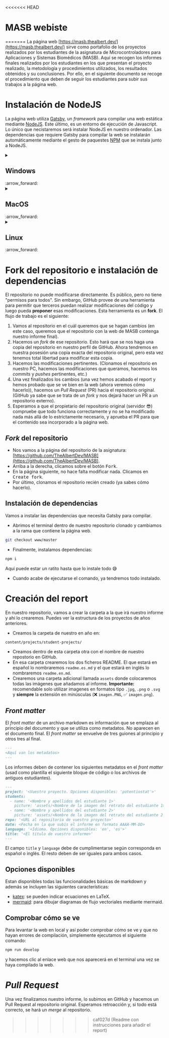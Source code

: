 <<<<<<< HEAD
# MASB webiste
=======
La página web [https://masb.thealbert.dev/](https://masb.thealbert.dev/) sirve como portafolio de los proyectos realizados por los estudiantes de la asignatura de Microcontroladores para Aplicaciones y Sistemas Biomédicos (MASB). Aquí se recogen los informes finales realizados por los estudiantes en los que presentan el proyecto realizado, la metodología y procedimientos utilizados, los resultados obtenidos y su conclusiones.  Por ello, en el siguiente documento se recoge el procedimiento que deben de seguir los estudiantes para subir sus trabajos a la página web.

# Instalación de NodeJS

La página web utiliza [Gatsby](https://www.gatsbyjs.com/), un *framework* para compilar una web estática mediante [NodeJS](https://nodejs.org/). Este último, es un entorno de ejecución de Javascript. Lo único que necistaremos será instalar NodeJS en nuestro ordenador. Las dependencias que requiere Gatsby para compilar la web se instalarán automáticamente mediante el gesto de paquestes [NPM](https://www.npmjs.com/) que se instala junto a NodeJS.

<details><summary><h2>Windows</h2> :arrow_forward:</summary>
<p>
- Ir a la página web [https://nodejs.org/es/download/](https://nodejs.org/es/download/).
- Descargar la última versión de NodeJS para Windows. **Asegúrate de coger la versión LTS.**
- Ejecutamos el instalador descargado y nos aseguramos de habilitar todas las opciones del instalador. La última opción **es opcional (Chocolatey, otro gestor de paquetes).**
- Una vez finalizada la instalación, nos aseguramos que se ha hecho correctamente. Abrimos un Git Bash y ahí introducimos el comando
```bash
node -v
```
El teminal nos tiene que devolver la versión de NodeJS que acabamos de instalar.
</p>
</details>

<details><summary><h2>MacOS</h2> :arrow_forward:</summary>
<p>
- Ir a la página web [https://nodejs.org/es/download/](https://nodejs.org/es/download/).
- Descargar la última versión de NodeJS para MacOS. **Asegúrate de coger la versión LTS.**
- Ejecutamos el instalador descargado y nos aseguramos de habilitar todas las opciones del instalador.
- Una vez finalizada la instalación, nos aseguramos que se ha hecho correctamente. Abrimos un Terminal y ahí introducimos el comando
```bash
node -v
```
El teminal nos tiene que devolver la versión de NodeJS que acabamos de instalar.
</p>
</details>

<details><summary><h2>Linux</h2> :arrow_forward:</summary>
<p>
Si usas Linux, ya sabes cómo instalarl :wink:
</p>
</details>

# Fork del repositorio e instalación de dependencias

El repositorio no puede modificarse directamente. Es público, pero no tiene "permisos para todos". Sin embargo, GitHub provee de una herramienta para permitir que terceros puedan realizar modificaciones del código y luego pueda **proponer** esas modificaciones. Esta herramienta es un **fork**. El flujo de trabajo es el siguiente:

1. Vamos al repositorio en el cuál queremos que se hagan cambios (en este caso, queremos que el repositorio con la web de MASB contenga nuestro informe final).
2. Hacemos un *fork* de ese repositorio. Esto hará que se nos haga una copia del repositorio en nuestro perfil de GitHub. Ahora tendremos en nuestra posesión una copia exacta del repositorio original, pero esta vez tenemos total libertad para modificar esta copia.
3. Hacemos las modificaciones pertinentes. (Clonamos el repositorio en nuestro PC, hacemos las modificaciones que queramos, hacemos los *commits* y *pushes* pertinentes, etc.)
4. Una vez finalizados los cambios (una vez hemos acabado el report y hemos probado que se ve bien en la web (ahora veremos cómo hacerlo)), hacemos un *Pull Request* (PR) hacia el repositorio original. (GitHub ya sabe que se trata de un *fork* y nos dejará hacer un PR a un repositorio externo).
5. Esperamos a que el propietario del repositorio original (servidor :sunglasses:) compruebe que todo funciona correctamente y no se ha modificado nada más allá de lo estrictamente necesario, y aprueba el PR para que el contenido sea incorporado a la página web.

## *Fork* del repositorio

- Nos vamos a la página del repositorio de la asignatura: [https://github.com/TheAlbertDev/MASB](https://github.com/TheAlbertDev/MASB).
- Arriba a la derecha, clicamos sobre el botón <kbd>Fork</kbd>.
- En la página siguiente, no hace falta modificar nada. Clicamos en <kbd>Create fork</kbd>.
- Por último, clonamos el repositorio recién creado (ya sabes cómo hacerlo).

## Instalación de dependencias

Vamos a instalar las dependencias que necesita Gatsby para compilar.

- Abrimos el terminal dentro de nuestro repositorio clonado y cambiamos a la rama que contiene la página web.
```bash
git checkout www/master
```
- Finalmente, instalamos dependencias:
```bash
npm i
```
Aquí puede estar un ratito hasta que lo instale todo :sweat_smile:
- Cuando acabe de ejecutarse el comando, ya tendremos todo instalado.

# Creación del report

En nuestro repositorio, vamos a crear la carpeta a la que irá nuestro informe y ahí lo crearemos. Puedes ver la estructura de los proyectos de años anteriores.

- Creamos la carpeta de nuestro en año en:
```bash
content/projects/student-projects/
```
- Creamos dentro de esta carpeta otra con el nombre de nuestro repostorio en GitHub.
- En esa carpeta crearemos los dos ficheros README. El que estará en español lo nombraremos `readme.es.md` y el que estará en inglés lo nombraremos `readme.en.md`.
- Crearemos una carpeta adicional llamada `assets` donde colocaremos todas las imágenes que añadamos al informe. **Importante:** recomendable solo utilizar imagenes en formatos tipo `.jpg`, `.png` o `.svg` y **siempre** la extensión en minúsculas (:x: `imagen.PNG`, :white_check_mark: `imagen.png`).

## *Front matter*

El *front matter* de un archivo markdown es información que se emplaza al principio del documento y que se utiliza como metadatos. No aparecen en el documento final. El *front matter* se envuelve de tres guiones al principio y otros tres al final.

```md
---
<Aquí van los metadatos>
---
```

Los informes deben de contener los siguientes metadatos en el *front matter* (usad como plantilla el siguiente bloque de código o los archivos de antiguos estudiantes).

```md
---
project: '<Vuestro proyecto. Opciones disponibles: 'potentiostat'>'
students:
  - name: '<Nombre y apellidos del estudiante 1>'
    picture: 'assets/<Nombre de la imagen del retrato del estudiante 1>'
  - name: '<Nombre y apellidos del estudiante 2>'
    picture: 'assets/<Nombre de la imagen del retrato del estudiante 2'
repo: '<URL al repositorio de vuestro proyecto>'
date: <Fecha en la que subis el informe en formato AAAA-MM-DD>
language: '<Idioma. Opciones disponibles: 'en', 'es'>'
title: '<El título de vuestro informe>'
---
```

El campo `title` y `language` debe de cumplimentarse según corresponda en español o inglés. El resto deben de ser iguales para ambos casos.

## Opciones disponibles

Estan disponibles todas las funcionalidades básicas de markdown y además se incluyen las siguientes características:

- [katex](https://www.gatsbyjs.com/plugins/gatsby-remark-katex/): se pueden indicar ecuaciones en LaTeX.
- [mermaid](https://www.gatsbyjs.com/plugins/gatsby-remark-mermaid/): para dibujar diagramas de flujo vectoriales mediante mermaid.

## Comprobar cómo se ve

Para levantar la web en local y así poder comprobar cómo se ve y que no hayan errores de compilación, simplemente ejecutamos el siguiente comando:

```bash
npm run develop
```
y hacemos clic al enlace web que nos aparecerá en el terminal una vez se haya compilado la web.

# *Pull Request*

Una vez finalizamos nuestro informe, lo subimos en GitHub y hacemos un Pull Request al repositorio original. Esperamos retroacción y, si todo está correcto, se hará un *merge* al repositorio.
>>>>>>> caf027d (Readme con instrucciones para añadir el report)
